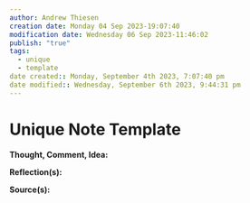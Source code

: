 ```yaml
---
author: Andrew Thiesen
creation date: Monday 04 Sep 2023-19:07:40
modification date: Wednesday 06 Sep 2023-11:46:02
publish: "true"
tags:
  - unique
  - template
date created:: Monday, September 4th 2023, 7:07:40 pm
date modified:: Wednesday, September 6th 2023, 9:44:31 pm
---
```

# Unique Note Template

**Thought, Comment, Idea:**

**Reflection(s):**

**Source(s):**

